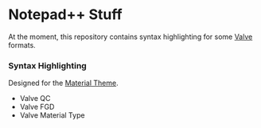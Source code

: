 # Notepad++ Stuff
At the moment, this repository contains syntax highlighting for some [Valve](https://github.com/ValveSoftware) formats.

### Syntax Highlighting
Designed for the [Material Theme](https://github.com/Codextor/npp-material-theme).
- Valve QC
- Valve FGD
- Valve Material Type
